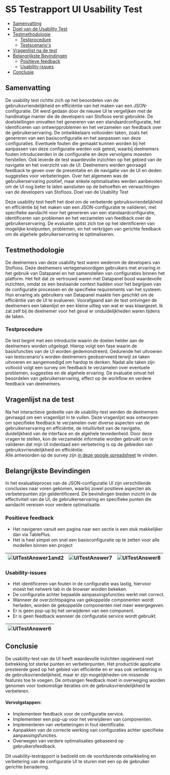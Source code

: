 # S5 Testrapport UI Usability Test

- [Samenvatting](#samenvatting)
- [Doel van de Usability Test](#doel-van-de-usability-test)
- [Testmethodologie](#testmethodologie)
  - [Testprocedure](#testprocedure)
  - [Testscenario's](#testscenarios)
- [Vragenlijst na de test](#vragenlijst-na-de-test)
- [Belangrijkste Bevindingen](#belangrijkste-bevindingen)
  - [Positieve feedback](#positieve-feedback)
  - [Usability-issues](#usability-issues)
- [Conclusie](#conclusie)


## Samenvatting
De usability test richtte zich op het beoordelen van de gebruiksvriendelijkheid en efficiëntie van het maken van een JSON-configuratie. Dit werd gedaan door de nieuwe UI te vergelijken met de handmatige manier die de developers van Stofloos eerst gebruikte. De doelstellingen omvatten het genereren van een standaardconfiguratie, het identificeren van ontwerpproblemen en het verzamelen van feedback over de gebruikerservaring.
De ontwikkelaars voltooiden taken, zoals het genereren van een basisconfiguratie en het aanpassen van deze configuraties. Eventuele fouten die gemaakt kunnen worden bij het aanpassen van deze configuratie werden ook getest, waarbij deelnemers fouten introduceerden in de configuratie en deze vervolgens moesten herstellen.
Ook leverde de test waardevolle inzichten op het gebied van de navigatie en het overzicht van de UI. Deelnemers werden gevraagd feedback te geven over de presentatie en de navigatie van de UI en deden suggesties voor verbeteringen. Over het algemeen was de gebruikerservaring positief, maar enkele optimalisaties werden aanbevolen om de UI nog beter te laten aansluiten op de behoeften en verwachtingen van de developers van Stofloos.
Doel van de Usability Test

Deze usability test heeft het doel om de verbeterde gebruiksvriendelijkheid en efficiëntie bij het maken van een JSON-configuratie te valideren, met specifieke aandacht voor het genereren van een standaardconfiguratie, identificeren van problemen en het verzamelen van feedback over de gebruikerservaring. De evaluatie spitst zich toe op het identificeren van mogelijke knelpunten, problemen, en het verkrijgen van gerichte feedback om de algehele gebruikerservaring te optimaliseren.

## Testmethodologie
De deelnemers van deze usability test waren wederom de developers van Stofloos. Deze deelnemers vertegenwoordigen gebruikers met ervaring in het gebruik van Datapanel en het samenstellen van configuraties binnen het platform. Het feit dat ze vertrouwd waren met Datapanel bood waardevolle inzichten, omdat ze een bestaande context hadden voor het begrijpen van de configuratie processen en de specifieke requirements van het systeem. Hun ervaring als gebruikers van Datapanel maakte hen geschikt om de efficiëntie van de UI te evalueren. Voorafgaand aan de test ontvingen de deelnemers een takenlijst en een kleine uitleg van wat er was klaargezet. Ik zat zelf bij de deelnemer voor het geval er onduidelijkheden waren tijdens de taken.
### Testprocedure
De test begint met een introductie waarin de doelen helder aan de deelnemers worden uitgelegd. Hierop volgt een fase waarin de basisfuncties van de UI worden gedemonstreerd. Gedurende het uitvoeren van testscenario's worden deelnemers geobserveerd terwijl ze taken uitvoeren en aangemoedigd om hardop te denken. Nadat alle taken zijn voltooid volgt een survey om feedback te verzamelen over eventuele problemen, suggesties en de algehele ervaring. De evaluatie omvat het beoordelen van gebruikerservaring, effect op de workflow en verdere feedback van deelnemers.

## Vragenlijst na de test 
Na het interactieve gedeelte van de usability-test werden de deelnemers gevraagd om een vragenlijst in te vullen. Deze vragenlijst was ontworpen om specifieke feedback te verzamelen over diverse aspecten van de gebruikerservaring en efficiëntie, de intuïtiviteit van de navigatie, duidelijkheid van de interface en de algehele tevredenheid. Door deze vragen te stellen, kon de verzamelde informatie worden gebruikt om te valideren dat mijn UI inderdaad een verbetering is op de gebieden van gebruiksvriendelijkheid en efficiëntie.  
Alle antwoorden op de survey zijn [in deze google spreadsheet](https://docs.google.com/spreadsheets/d/1Z9aQPcixRH9UbrrFr2JB191AIoeF2KtanRJrgZG8WDE/edit?usp=sharing) te vinden. 

## Belangrijkste Bevindingen
In het evaluatieproces van de JSON-configuratie UI zijn verschillende conclusies naar voren gekomen, waarbij zowel positieve aspecten als verbeterpunten zijn geïdentificeerd. De bevindingen bieden inzicht in de effectiviteit van de UI, de gebruikerservaring en specifieke punten die aandacht vereisen voor verdere optimalisatie.

### Positieve feedback
- Het navigeren vanuit een pagina naar een sectie is een stuk makkelijker dan via TablePlus.
- Het is heel simpel om snel een basisconfiguratie op te zetten voor alle modellen binnen een project

|![UITestAnswer1and2](https://github.com/Timsel1/PortfolioS5/assets/90602424/a33f5a1e-014f-4135-92da-f1a7b7770be2)|![UITestAnswer7](https://github.com/Timsel1/PortfolioS5/assets/90602424/0ae2d6f6-4866-433f-ab19-460519024436)|![UITestAnswer8](https://github.com/Timsel1/PortfolioS5/assets/90602424/7fdc2a8d-42c2-4e5b-8bc8-92c7bec1214e)|
|:-:|:-:|:-:|

### Usability-issues
- Het identificeren van fouten in de configuratie was lastig, hiervoor moest het netwerk tab in de browser worden bekeken.
- De configuratie achter bepaalde aanpassingsfuncties werkt niet correct.
- Wanneer de overzichtspagina van gekoppelde componenten wordt herladen, worden de gekoppelde componenten niet meer weergegeven.
- Er is geen pop-up bij het verwijderen van een component.
- Er is geen feedback wanneer de configuratie service wordt gebruikt.

|![UITestAnswer6](https://github.com/Timsel1/PortfolioS5/assets/90602424/ae9c5a3b-f202-486b-a437-5ca9bfaadfad)|
|:-:|

## Conclusie
De usability-test van de UI heeft waardevolle inzichten opgeleverd met betrekking tot sterke punten en verbeterpunten. Het product/de applicatie presteerde goed op het gebied van efficiëntie en er was ook verbetering in de gebruiksvriendelijkheid, maar er zijn mogelijkheden om missende features toe te voegen. De ontvangen feedback moet in overweging worden genomen voor toekomstige iteraties om de gebruiksvriendelijkheid te verbeteren.

#### Vervolgstappen:
- Implementeer feedback voor de configuratie service.
- Implementeer een pop-up voor het verwijderen van componenten. 
- Implementeren van verbeteringen in fout identificatie.
- Aanpakken van de correcte werking van configuraties achter specifieke aanpassingsfuncties.
- Overwegen van verdere optimalisaties gebaseerd op gebruikersfeedback.

Dit usability-testrapport is bedoeld om de voortdurende ontwikkeling en verbetering van de configuratie UI te sturen met een op de gebruiker gerichte benadering.



